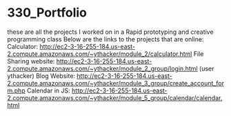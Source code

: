 # 330_Portfolio
these are all the projects I worked on in a Rapid prototyping and creative programming class
Below are the links to the projects that are online:
Calculator: http://ec2-3-16-255-184.us-east-2.compute.amazonaws.com/~ythacker/module_2/calculator.html
File Sharing website: http://ec2-3-16-255-184.us-east-2.compute.amazonaws.com/~ythacker/module_2_group/login.html (user ythacker)
Blog Website: http://ec2-3-16-255-184.us-east-2.compute.amazonaws.com/~ythacker/module_3_group/create_account_form.php
Calendar in JS: http://ec2-3-16-255-184.us-east-2.compute.amazonaws.com/~ythacker/module_5_group/calendar/calendar.html
